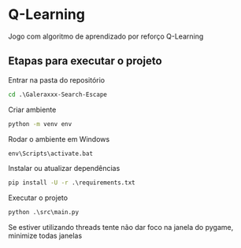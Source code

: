 # Q-Learning
Jogo com algoritmo de aprendizado por reforço Q-Learning

## Etapas para executar o projeto


 Entrar na pasta do repositório
 ```cmd
 cd .\Galeraxxx-Search-Escape
 ```
 Criar ambiente
 ```cmd
 python -m venv env
 ```
Rodar o ambiente em Windows
```cmd
env\Scripts\activate.bat
```
  Instalar ou atualizar dependências
```cmd
pip install -U -r .\requirements.txt
```
Executar o projeto
```cmd 
python .\src\main.py
```

Se estiver utilizando threads tente não dar foco na janela do pygame, minimize todas janelas
